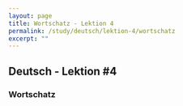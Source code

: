 ```yaml
---
layout: page
title: Wortschatz - Lektion 4
permalink: /study/deutsch/lektion-4/wortschatz
excerpt: ""
---
```


## Deutsch - Lektion #4

### Wortschatz
